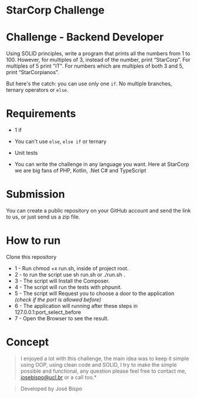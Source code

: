 # StarCorp Challenge


# Challenge - Backend Developer

Using SOLID principles, write a program that prints all the numbers from 1 to 100. However, for multiples of 3, instead of the number, print “StarCorp”. For multiples of 5 print "IT". For numbers which are multiples of both 3 and 5, print “StarCorpianos”.

But here's the catch: you can use only one `if`. No multiple branches, ternary operators or `else`.


# Requirements

* 1 if

* You can't use `else`, `else if` or ternary

* Unit tests

* You can write the challenge in any language you want. Here at StarCorp we are big fans of PHP, Kotlin, .Net C# and TypeScript


# Submission

You can create a public repository on your GitHub account and send the link to us, or just send us a zip file.

# How to run

Clone this repository 
* 1 - Run chmod +x run.sh, inside of project root.
* 2 - to run the script use sh run.sh or ./run.sh .
* 3 - The script will Install the Composer.
* 4 - The script will run the tests with phpunit.
* 5 - The script will Request you to choose a door to the application _(check if the port is allowed before)_
* 6 - The application will running after these steps in 127.0.0.1:port_select_before
* 7 - Open the Browser to see the result.


# Concept

>I enjoyed a lot with this challenge, the main idea was to keep it simple using OOP, using clean code and SOLID, I try to make the simple possible and functional, any question please feel free to 
 contact me, josebispo@ucl.br or a call too.*

>  Developed by José Bispo

